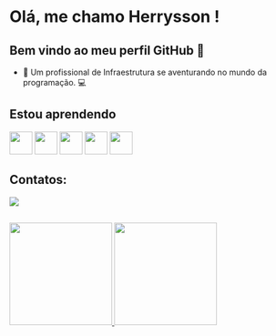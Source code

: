 # Olá, me chamo Herrysson ! 
## Bem vindo ao meu perfil GitHub 👋

- 🚀 Um profissional de Infraestrutura se aventurando no mundo da programação. 💻


## Estou aprendendo

<img loading="lazy" src="https://icongr.am/devicon/python-original.svg?size=100&color=ed0c0c" width="40" height="40"/> <img loading="lazy" src="https://icongr.am/devicon/git-original.svg?size=100&color=ed0c0c" width="40" height="40"/>  <img loading="lazy" src="https://icongr.am/devicon/javascript-original.svg?size=100&color=ed0c0c" width="40" height="40"/> <img loading="lazy" src="https://devicon-website.vercel.app/api/mysql/original.svg" width="40" height="40"/>  <img loading="lazy" src="https://devicon-website.vercel.app/api/postgresql/original.svg" width="40" height="40"/> 

## Contatos:

</div>
<a href="https://www.linkedin.com/in/herryssonlira/" target="_blank"><img loading="lazy" src="https://img.shields.io/badge/-LinkedIn-%230077B5?style=for-the-badge&logo=linkedin&logoColor=white" target="_blank"></a>   
</div>


##
<div>
<a href="https://github.com/EuLira/EuLira">
<img loading="lazy" height="180em" src="https://github-readme-stats.vercel.app/api/top-langs/?username=EuLira&layout=compact&langs_count=7&theme=dracula"/>
<img loading="lazy" height="180em" src="https://github-readme-stats.vercel.app/api?username=EuLira&show_icons=true&theme=dracula&include_all_commits=true&count_private=true"/>
</div>

<!---
EuLira/EuLira is a ✨ special ✨ repository because its `README.md` (this file) appears on your GitHub profile.
You can click the Preview link to take a look at your changes.
--->
